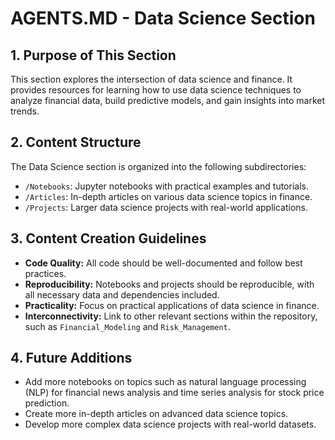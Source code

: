 # AGENTS.MD - Data Science Section

## 1. Purpose of This Section

This section explores the intersection of data science and finance. It provides resources for learning how to use data science techniques to analyze financial data, build predictive models, and gain insights into market trends.

## 2. Content Structure

The Data Science section is organized into the following subdirectories:

*   `/Notebooks`: Jupyter notebooks with practical examples and tutorials.
*   `/Articles`: In-depth articles on various data science topics in finance.
*   `/Projects`: Larger data science projects with real-world applications.

## 3. Content Creation Guidelines

*   **Code Quality:** All code should be well-documented and follow best practices.
*   **Reproducibility:** Notebooks and projects should be reproducible, with all necessary data and dependencies included.
*   **Practicality:** Focus on practical applications of data science in finance.
*   **Interconnectivity:** Link to other relevant sections within the repository, such as `Financial_Modeling` and `Risk_Management`.

## 4. Future Additions

*   Add more notebooks on topics such as natural language processing (NLP) for financial news analysis and time series analysis for stock price prediction.
*   Create more in-depth articles on advanced data science topics.
*   Develop more complex data science projects with real-world datasets.
